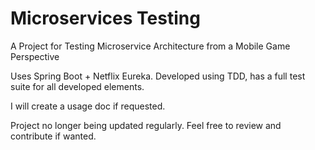 # Microservices Testing
A Project for Testing Microservice Architecture from a Mobile Game Perspective

Uses Spring Boot + Netflix Eureka.
Developed using TDD, has a full test suite for all developed elements.

I will create a usage doc if requested.


Project no longer being updated regularly. 
Feel free to review and contribute if wanted.
